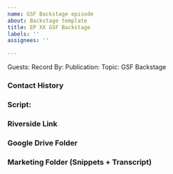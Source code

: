 ```yaml
---
name: GSF Backstage episode
about: Backstage template
title: EP XX GSF Backstage
labels: ''
assignees: ''

---
```


Guests: 
Record By:
Publication:
Topic: GSF Backstage

### Contact History

### Script:

### Riverside Link

### Google Drive Folder

### Marketing Folder (Snippets + Transcript)
